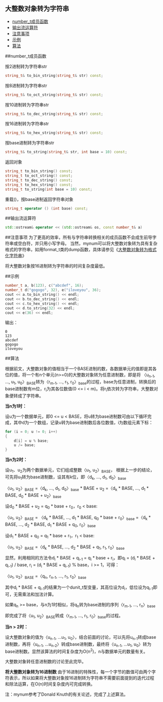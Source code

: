 大整数对象转为字符串
-------------

 * [number_t成员函数](#成员函数)
 * [输出流运算符](#输出流运算符)
 * [注意事项](#注意事项)
 * [示例](#示例)
 * [算法](#算法)

##number_t成员函数

按2进制转为字符串str
```C++
string_t& to_bin_string(string_t& str) const;
```
按8进制转为字符串str
```C++
string_t& to_oct_string(string_t& str) const;
```
按10进制转为字符串str
```C++
string_t& to_dec_string(string_t& str) const;
```
按16进制转为字符串str
```C++
string_t& to_hex_string(string_t& str) const;
```
按base进制转为字符串str
```C++
string_t& to_string(string_t& str, int base = 10) const;
```
返回对象
```C++
string_t to_bin_string() const;
string_t to_oct_string() const;
string_t to_dec_string() const;
string_t to_hex_string() const;
string_t to_string(int base = 10) const;
```
重载()，按base进制返回字符串对象
```C++
string_t operator () (int base) const;
```

##输出流运算符

```C++
std::ostream& operator << (std::ostream& os, const number_t& a)
```

##注意事项
为了更高的效率，所有与字符串转换相关的成员函数不会成生前导字符串或空白符，并只用小写字母。 
当然，mynum可以将大整数对象转为具有复杂格式的字符串，如用format_t类的dump函数，具体请参见《[大整数对象转为格式化字符串](https://github.com/brotherbeer/mydocument/blob/master/mynum/Formatted-output-ch.md)》

将大整数对象按16进制转为字符串的时间复杂度最低。

##示例
```C++
number_t a, b(123), c("abcdef", 16);
number_t d("gogogo", 32), e("iloveyou", 36);
cout << a.to_bin_string() << endl;
cout << b.to_dec_string() << endl;
cout << c.to_hex_string() << endl;
cout << d.to_string(32) << endl;
cout << e(36) << endl;
```
输出：
```
0
123
abcdef
gogogo
iloveyou
```

##算法

根据前文，大整数对象的值相当于一个BASE进制的数，各数据单元的值即是其各位的值，将一个有n个单元(n>=0)的大整数对象转为任意进制数，即是将
〈u<sub>n-1</sub>, ..., u<sub>1</sub>, u<sub>0</sub>〉<sub>BASE</sub>转为〈r<sub>m-1</sub>, ..., r<sub>1</sub>, r<sub>0</sub>〉<sub>base</sub>的过程，base为任意进制，转换后的base进制数有m位，r<sub>i</sub>为其各位数值(0 <= i < m)。将r<sub>i</sub>依次转为字符串，大整数对象便转成了字符串。

**当n为1时：**

设u为一个数据单元，即0 <= u < BASE，将u转为base进制数可由以下循环完成，其中d为一个数组，记录u转为base进制数后各位数值，i为数组元素下标：
```C++
for (i = 0; u != 0; i++)
{
	d[i] = u % base;
	u /= base;
}
```

**当n为2时：**

设u<sub>1</sub>、u<sub>2</sub>为两个数据单元，它们组成整数〈u<sub>1</sub>, u<sub>2</sub>〉<sub>BASE</sub>，
根据上一步的结论，可先将u<sub>1</sub>转为base进制数，设其有k位，即〈d<sub>k</sub>, ..., d<sub>1</sub>, d<sub>0</sub>〉<sub>base</sub>

〈u<sub>1</sub>, u<sub>2</sub>〉<sub>BASE</sub> =〈d<sub>k</sub>, ..., d<sub>1</sub>, d<sub>0</sub>〉<sub>base</sub> * BASE + u<sub>2</sub> =〈d<sub>k</sub> \* BASE, ..., d<sub>1</sub> \* BASE, d<sub>0</sub> \* BASE + u<sub>2</sub>〉<sub>base</sub>


设d<sub>0</sub> \* BASE + u<sub>2</sub> = q<sub>0</sub> \* base + r<sub>0</sub>，r<sub>0</sub> < base:

〈u<sub>1</sub>, u<sub>2</sub>〉<sub>BASE</sub> = 〈d<sub>k</sub> \* BASE, ..., d<sub>1</sub> \* BASE, q<sub>0</sub> \* base + r<sub>0</sub>〉<sub>base</sub> =〈d<sub>k</sub> \* BASE, ..., d<sub>2</sub> \* BASE, d<sub>1</sub> \* BASE + q<sub>0</sub>, r<sub>0</sub>〉<sub>base</sub>

设d<sub>1</sub> \* BASE + q<sub>0</sub> = q<sub>1</sub> \* base + r<sub>1</sub>，r<sub>1</sub> < base:

〈u<sub>1</sub>, u<sub>2</sub>〉<sub>BASE</sub> =〈d<sub>k</sub> \* BASE, ..., d<sub>2</sub> \* BASE + q<sub>1</sub>, r<sub>1</sub>, r<sub>0</sub>〉<sub>base</sub>

显然，利用相同的方法令d<sub>i</sub> \* BASE + q<sub>i-1</sub> = q<sub>i</sub> \* base + r<sub>i</sub>，即q<sub>i</sub> = (d<sub>i</sub> \* BASE + q<sub>i-1</sub>) / base, r<sub>i</sub> = (d<sub>i</sub> \* BASE + q<sub>i-1</sub>) % base，i >= 1，可得：

〈u<sub>1</sub>, u<sub>2</sub>〉<sub>BASE</sub> =〈q<sub>n</sub>, r<sub>n-1</sub>, ..., r<sub>1</sub>, r<sub>0</sub>〉<sub>base</sub>

其中d<sub>i</sub> \* BASE + q<sub>i-1</sub>的结果为一个dunit_t型变量，其高位设为d<sub>i</sub>，低位设为q<sub>i-1</sub>即可，无需乘法和加法计算。

如果q<sub>n</sub> >= base，与n为1时相似，将q<sub>n</sub>转为base进制的序列〈r<sub>m-1</sub>, ..., r<sub>n</sub>〉<sub>base</sub>

即完成了将〈u<sub>1</sub>, u<sub>2</sub>〉<sub>BASE</sub>转成〈r<sub>m-1</sub>, ..., r<sub>1</sub>, r<sub>0</sub>〉<sub>base</sub>的过程。

**当n > 2时：**

设大整数对象的值为〈u<sub>n-1</sub>, ...u<sub>1</sub>, u<sub>0</sub>〉，结合前面的讨论，可以先将u<sub>n-1</sub>转成base进制数，再将〈u<sub>n-1</sub>, ...u<sub>n-2</sub>〉转成base进制数，最终将〈u<sub>n-1</sub>, ...u<sub>1</sub>, u<sub>0</sub>〉转为base进制数。显然该算法的时间复杂度为O(n<sup>2</sup>)，n与数据单元的数量有关。

大整数对象转任意进制数的讨论至此完毕。

**将大整数对象转为16进制数**
由于16进制的特殊性，每一个字节的数值可由两个字符表示，所以如果将大整数对象按16进制转为字符串不需要前面提到的迭代过程和除法运算，在O(n)时间复杂度内可完成转换。

注：mynum参考了Donald Knuth的有关论述，完成了上述算法。
